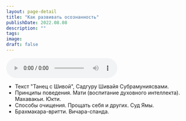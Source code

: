 ```yaml
---
layout: page-detail
title: "Как развивать осознанность"
publishDate: 2022.08.08
description: ""
tags:
image:
draft: false
---
```


<audio title="2022.08.08 - Как развивать осознанность.mp3" src="https://filer-api.advayta.org/v1.0/public/files/73181" controls=""></audio>

* Текст "Танец с Шивой", Садгуру Шивайя Субрамуниясвами.
* Принципы поведения. Мати (воспитание духовного интеллекта). Махавакьи. Юкти.
* Способы очищения. Прощать себя и других. Суд Ямы.
* Брахмакара-вритти. Вичара-спанда.

  

